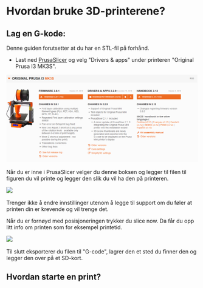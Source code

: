 # Hvordan bruke 3D-printerene?

## Lag en G-kode:

Denne guiden forutsetter at du har en STL-fil på forhånd.

- Last ned [PrusaSlicer](https://www.prusa3d.com/drivers/) og velg "Drivers & apps" under printeren "Original Prusa I3 MK3S".

![](bilder/Merknad%202020-01-16%20132410.png)

Når du er inne i PrusaSlicer velger du denne boksen og legger til filen til figuren du vil printe og legger den slik du vil ha den på printeren. 

![](https://raw.githubusercontent.com/robotikklinja/3d-printere/master/bilder/Merknad2020-01-16133044.png)  

Trenger ikke å endre innstillinger utenom å legge til support om du føler at printen din er krevende og vil trenge det.

Når du er fornøyd med posisjoneringen trykker du slice now. Da får du opp litt info om printen som for eksempel printetid.

![](https://raw.githubusercontent.com/robotikklinja/3d-printere/master/bilder/Merknad2020-01-16134425.png) 

Til slutt eksporterer du filen til "G-code", lagrer den et sted du finner den og legger den over på et SD-kort.


## Hvordan starte en print?
